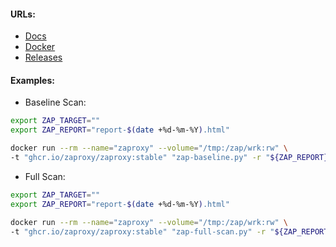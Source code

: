 #### URLs:
- [Docs](https://www.zaproxy.org/docs/)
- [Docker](https://hub.docker.com/r/zaproxy/zap-stable/tags)
- [Releases](https://github.com/zaproxy/zaproxy/releases)

#### Examples:
- Baseline Scan:
```bash
export ZAP_TARGET=""
export ZAP_REPORT="report-$(date +%d-%m-%Y).html"
```
```bash
docker run --rm --name="zaproxy" --volume="/tmp:/zap/wrk:rw" \
-t "ghcr.io/zaproxy/zaproxy:stable" "zap-baseline.py" -r "${ZAP_REPORT}" -t "${ZAP_TARGET}"
```
- Full Scan:
```bash
export ZAP_TARGET=""
export ZAP_REPORT="report-$(date +%d-%m-%Y).html"
```
```bash
docker run --rm --name="zaproxy" --volume="/tmp:/zap/wrk:rw" \
-t "ghcr.io/zaproxy/zaproxy:stable" "zap-full-scan.py" -r "${ZAP_REPORT}" -t "${ZAP_TARGET}"
```
